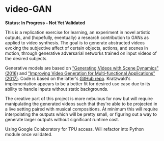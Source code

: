 # video-GAN

**Status: In Progress - Not Yet Validated**

This is a replication exercise for learning, an experiment in novel artistic outputs, and (hopefully, eventually) a research contribution to GANs as applied to video synthesis. The goal is to generate abstracted videos evoking the subjective affect of certain objects, actions, and scenes in motion, through generative adversarial networks trained on input videos of the desired subjects.

Generative models are based on ["Generating Videos with Scene Dynamics" (2016)](http://www.cs.columbia.edu/~vondrick/tinyvideo/paper.pdf) and ["Improving Video Generation for Multi-functional Applications" (2017)](https://arxiv.org/pdf/1711.11453.pdf). Code is based on the latter's [GitHub repo](https://github.com/bernhard2202/improved-video-gan/). Kratzwald's implementation appears to be a better fit for desired use case due to its ability to handle inputs without static backgrounds.

The creative part of this project is more nebulous for now but will require manipulating the generated videos such that they're able to be projected in a live setting paired with musical compositions. At minimum this will require interpolating the outputs which will be pretty small, or figuring out a way to generate larger outputs without significant runtime cost.

Using Google Colaboratory for TPU access. Will refactor into Python module once validated.
